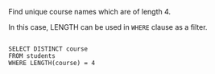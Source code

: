 Find unique course names which are of length 4.

In this case, LENGTH can be used in `WHERE` clause as a filter.

<Editor lang="sql" dbName="students1.db">
<code>
SELECT DISTINCT course
FROM students
WHERE LENGTH(course) = 4
</code>
</Editor>